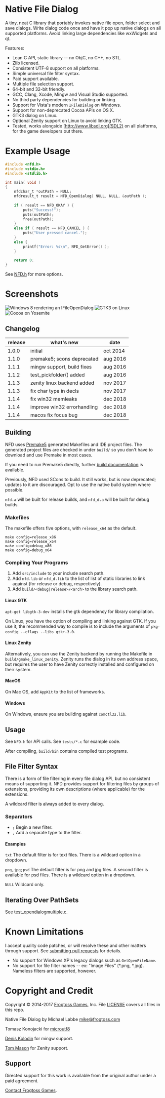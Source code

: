 # Native File Dialog #

A tiny, neat C library that portably invokes native file open, folder select and save dialogs.  Write dialog code once and have it pop up native dialogs on all supported platforms.  Avoid linking large dependencies like wxWidgets and qt.

Features:

 - Lean C API, static library -- no ObjC, no C++, no STL.
 - Zlib licensed.
 - Consistent UTF-8 support on all platforms.
 - Simple universal file filter syntax.
 - Paid support available.
 - Multiple file selection support.
 - 64-bit and 32-bit friendly.
 - GCC, Clang, Xcode, Mingw and Visual Studio supported.
 - No third party dependencies for building or linking.
 - Support for Vista's modern `IFileDialog` on Windows.
 - Support for non-deprecated Cocoa APIs on OS X.
 - GTK3 dialog on Linux.
 - Optional Zenity support on Linux to avoid linking GTK.
 - Tested, works alongside [http://www.libsdl.org](SDL2) on all platforms, for the game developers out there.

# Example Usage #

```C
#include <nfd.h>
#include <stdio.h>
#include <stdlib.h>

int main( void )
{
    nfdchar_t *outPath = NULL;
    nfdresult_t result = NFD_OpenDialog( NULL, NULL, &outPath );
        
    if ( result == NFD_OKAY ) {
        puts("Success!");
        puts(outPath);
        free(outPath);
    }
    else if ( result == NFD_CANCEL ) {
        puts("User pressed cancel.");
    }
    else {
        printf("Error: %s\n", NFD_GetError() );
    }

    return 0;
}
```

See [NFD.h](src/include/nfd.h) for more options.

# Screenshots #

![Windows 8 rendering an IFileOpenDialog](screens/open_win.png?raw=true)
![GTK3 on Linux](screens/open_gtk3.png?raw=true)
![Cocoa on Yosemite](screens/open_cocoa.png?raw=true)

## Changelog ##

release | what's new                  | date
--------|-----------------------------|---------
1.0.0   | initial                     | oct 2014
1.1.0   | premake5; scons deprecated  | aug 2016
1.1.1   | mingw support, build fixes  | aug 2016
1.1.2   | test_pickfolder() added     | aug 2016
1.1.3   | zenity linux backend added  | nov 2017
1.1.3   | fix char type in decls      | nov 2017
1.1.4   | fix win32 memleaks          | dec 2018
1.1.4   | improve win32 errorhandling | dec 2018
1.1.4   | macos fix focus bug         | dec 2018
   

## Building ##

NFD uses [Premake5](https://premake.github.io/download.html) generated Makefiles and IDE project files.  The generated project files are checked in under `build/` so you don't have to download and use Premake in most cases.

If you need to run Premake5 directly, further [build documentation](docs/build.md) is available.

Previously, NFD used SCons to build.  It still works, but is now deprecated; updates to it are discouraged.  Opt to use the native build system where possible.

`nfd.a` will be built for release builds, and `nfd_d.a` will be built for debug builds.

### Makefiles ###

The makefile offers five options, with `release_x64` as the default.

    make config=release_x86
    make config=release_x64
    make config=debug_x86
    make config=debug_x64

### Compiling Your Programs ###

 1. Add `src/include` to your include search path.
 2. Add `nfd.lib` or `nfd_d.lib` to the list of list of static libraries to link against (for release or debug, respectively).
 3. Add `build/<debug|release>/<arch>` to the library search path.

#### Linux GTK ####
`apt-get libgtk-3-dev` installs the gtk dependency for library compilation.

On Linux, you have the option of compiling and linking against GTK.  If you use it, the recommended way to compile is to include the arguments of `pkg-config --cflags --libs gtk+-3.0`.

#### Linux Zenity ####

Alternatively, you can use the Zenity backend by running the Makefile in `build/gmake_linux_zenity`.  Zenity runs the dialog in its own address space, but requires the user to have Zenity correctly installed and configured on their system.

#### MacOS ####
On Mac OS, add `AppKit` to the list of frameworks.

#### Windows ####
On Windows, ensure you are building against `comctl32.lib`.

## Usage ##

See `NFD.h` for API calls.  See `tests/*.c` for example code.

After compiling, `build/bin` contains compiled test programs.

## File Filter Syntax ##

There is a form of file filtering in every file dialog API, but no consistent means of supporting it.  NFD provides support for filtering files by groups of extensions, providing its own descriptions (where applicable) for the extensions.

A wildcard filter is always added to every dialog.

### Separators ###

 - `;` Begin a new filter.
 - `,` Add a separate type to the filter.

#### Examples ####

`txt` The default filter is for text files.  There is a wildcard option in a dropdown.

`png,jpg;psd` The default filter is for png and jpg files.  A second filter is available for psd files.  There is a wildcard option in a dropdown.

`NULL` Wildcard only.

## Iterating Over PathSets ##

See [test_opendialogmultiple.c](test/test_opendialogmultiple.c).

# Known Limitations #

I accept quality code patches, or will resolve these and other matters through support.  See [submitting pull requests](docs/submitting_pull_requests.md) for details.

 - No support for Windows XP's legacy dialogs such as `GetOpenFileName`.
 - No support for file filter names -- ex: "Image Files" (*.png, *.jpg).  Nameless filters are supported, however.

# Copyright and Credit #

Copyright &copy; 2014-2017 [Frogtoss Games](http://www.frogtoss.com), Inc.
File [LICENSE](LICENSE) covers all files in this repo.

Native File Dialog by Michael Labbe
<mike@frogtoss.com>

Tomasz Konojacki for [microutf8](http://puszcza.gnu.org.ua/software/microutf8/)

[Denis Kolodin](https://github.com/DenisKolodin) for mingw support.

[Tom Mason](https://github.com/wheybags) for Zenity support.

## Support ##

Directed support for this work is available from the original author under a paid agreement.

[Contact Frogtoss Games](http://www.frogtoss.com/pages/contact.html).

